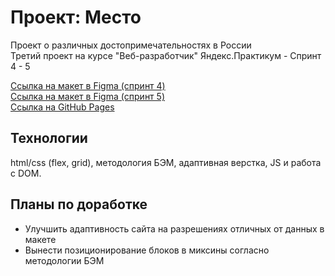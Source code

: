 # Проект: Место

Проект о различных достопримечательностях в России <br>
Третий проект на курсе "Веб-разработчик" Яндекс.Практикум - Спринт 4 - 5

[Ссылка на макет в Figma (спринт 4)](https://www.figma.com/file/2cn9N9jSkmxD84oJik7xL7/JavaScript.-Sprint-4?node-id=28212%3A269) <br>
[Ссылка на макет в Figma (спринт 5)](https://www.figma.com/file/bjyvbKKJN2naO0ucURl2Z0/JavaScript.-Sprint-5?node-id=0%3A1) <br>
[Ссылка на GitHub Pages](https://nakinos.github.io/mesto/index.html)

## Технологии
html/css (flex, grid), методология БЭМ, адаптивная верстка, JS и работа с DOM.

## Планы по доработке
- Улучшить адаптивность сайта на разрешениях отличных от данных в макете
- Вынести позиционирование блоков в миксины согласно методологии БЭМ
